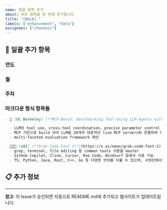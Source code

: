 ```yaml
---
name: 일괄 항목 추가
about: 여러 항목을 한 번에 추가합니다
title: "[BULK] "
labels: ["enhancement", "data"]
assignees: ["chanmuzi"]
---
```


## 📝 일괄 추가 항목

### 연도

<!-- 예: 2025 -->

### 월

<!-- 예: August -->

### 주차

<!-- 예: 1st week, 2nd week, 3rd week, 4th week, 5th week -->

### 마크다운 형식 항목들

<!-- 아래 형식에 맞춰 항목들을 작성하세요 -->

```markdown
- 📜 [UC Berkeley] [**MCP-Bench: Benchmarking Tool-Using LLM Agents with Complex Real-World Tasks via MCP Servers**](https://arxiv.org/abs/2508.20453)

  - LLM의 tool use, cross-tool coordination, precise parameter control 등을 요하는 realistic, multi-step tasks 평가 벤치마크
  - MCP 기반으로 build 되어 LLM을 28개의 대표적인 live MCP servers와 연결하여 다양한 도메인(finance, traveling 등)을 다룸
  - multi-faceted evaluation framework 제안

- 🧑🏻‍💻 [xAI] [**Grok Code Fast 1**](https://x.ai/news/grok-code-fast-1)
  - grep, terminal, file editing 등 common tools 사용을 master
  - GitHub Copilot, Cline, Cursor, Roo Code, Windsurf 등에서 사용 가능
  - TS, Python, Java, Rust, C++, Go 등 다양한 언어를 다룰 수 있으며, 서빙단에서 속도를 최적화했음을 언급
```

## 📋 추가 정보

<!-- 기타 참고사항이 있다면 작성하세요 -->

---

**참고**: 이 Issue가 승인되면 자동으로 README.md에 추가되고 웹사이트가 업데이트됩니다.
